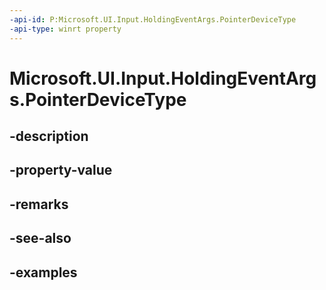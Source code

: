 ```yaml
---
-api-id: P:Microsoft.UI.Input.HoldingEventArgs.PointerDeviceType
-api-type: winrt property
---
```


# Microsoft.UI.Input.HoldingEventArgs.PointerDeviceType

<!--
public Microsoft.UI.Input.PointerDeviceType PointerDeviceType { get; }
-->


## -description

## -property-value

## -remarks

## -see-also

## -examples


